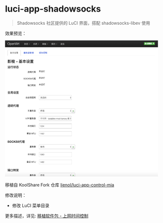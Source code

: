 # luci-app-shadowsocks

> Shadowsocks 社区提供的 LuCI 界面，搭配 shadowsocks-libev 使用

效果预览：

![Snipaste_2019-09-19_23-50-11.png](https://raw.githubusercontent.com/stuarthua/PicGo/master/oh-my-openwrt/Snipaste_2019-09-19_23-50-11.png)

移植自 KoolShare Fork 仓库 [lienol/luci-app-control-mia](https://github.com/Lienol/openwrt-package/blob/master/lienol/luci-app-control-mia)

修改说明：

* 修改 LuCI 菜单目录

更多描述，详见: [移植软件包 - 上网时间控制](https://stuarthua.github.io/oh-my-openwrt/mybook/packages/use-package-time-control.html)